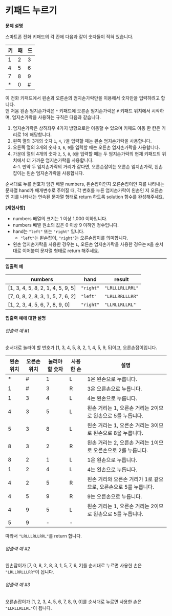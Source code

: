 # 키패드 누르기

**문제 설명**

스마트폰 전화 키패드의 각 칸에 다음과 같이 숫자들이 적혀 있습니다.

키|패|드
---|---|---
1|2|3
4|5|6
7|8|9
*|0|#

이 전화 키패드에서 왼손과 오른손의 엄지손가락만을 이용해서 숫자만을 입력하려고 합니다.   
맨 처음 왼손 엄지손가락은 ```*``` 키패드에 오른손 엄지손가락은 ```#``` 키패드 위치에서 시작하며, 엄지손가락을 사용하는 규칙은 다음과 같습니다.

1. 엄지손가락은 상하좌우 4가지 방향으로만 이동할 수 있으며 키패드 이동 한 칸은 거리로 1에 해당합니다.
2. 왼쪽 열의 3개의 숫자 ```1```, ```4```, ```7```을 입력할 때는 왼손 엄지손가락을 사용합니다.
3. 오른쪽 열의 3개의 숫자 ```3```, ```6```, ```9```를 입력할 때는 오른손 엄지손가락을 사용합니다.
4. 가운데 열의 4개의 숫자 ```2```, ```5```, ```8```, ```0```을 입력할 때는 두 엄지손가락의 현재 키패드의 위치에서 더 가까운 엄지손가락을 사용합니다.   
4-1. 만약 두 엄지손가락의 거리가 같다면, 오른손잡이는 오른손 엄지손가락, 왼손잡이는 왼손 엄지손가락을 사용합니다.

순서대로 누를 번호가 담긴 배열 numbers, 왼손잡이인지 오른손잡이인 지를 나타내는 문자열 hand가 매개변수로 주어질 때, 각 번호를 누른 엄지손가락이 왼손인 지 오른손인 지를 나타내는 연속된 문자열 형태로 return 하도록 solution 함수를 완성해주세요.

**[제한사항]**

- numbers 배열의 크기는 1 이상 1,000 이하입니다.
- numbers 배열 원소의 값은 0 이상 9 이하인 정수입니다.
- hand는 ```"left"``` 또는 ```"right"``` 입니다.
  - ```"left"```는 왼손잡이, ```"right"```는 오른손잡이를 의미합니다.
- 왼손 엄지손가락을 사용한 경우는 ```L```, 오른손 엄지손가락을 사용한 경우는 ```R```을 순서대로 이어붙여 문자열 형태로 return 해주세요.

----

**입출력 예**

numbers|	hand|	result
---|---|---
[1, 3, 4, 5, 8, 2, 1, 4, 5, 9, 5]|	```"right"```|	```"LRLLLRLLRRL"```
[7, 0, 8, 2, 8, 3, 1, 5, 7, 6, 2]|	```"left"```|	```"LRLLRRLLLRR"```
[1, 2, 3, 4, 5, 6, 7, 8, 9, 0]	|```"right"```|	```"LLRLLRLLRL"```

**입출력 예에 대한 설명**

###### 입출력 예 #1

순서대로 눌러야 할 번호가 [1, 3, 4, 5, 8, 2, 1, 4, 5, 9, 5]이고, 오른손잡이입니다.

왼손 위치	|오른손 위치	|눌러야 할 숫자	|사용한 손|	설명
---|---|---|---|---
\*|	#|	1|	L|	1은 왼손으로 누릅니다.
1|	#|	3|	R	|3은 오른손으로 누릅니다.
1|	3|	4|	L	|4는 왼손으로 누릅니다.
4|	3|	5|	L	|왼손 거리는 1, 오른손 거리는 2이므로 왼손으로 5를 누릅니다.
5|	3|	8|	L	|왼손 거리는 1, 오른손 거리는 3이므로 왼손으로 8을 누릅니다.
8|	3|	2|	R	|왼손 거리는 2, 오른손 거리는 1이므로 오른손으로 2를 누릅니다.
8|	2|	1|	L	|1은 왼손으로 누릅니다.
1|	2|	4|	L	|4는 왼손으로 누릅니다.
4|	2|	5|	R	|왼손 거리와 오른손 거리가 1로 같으므로, 오른손으로 5를 누릅니다.
4|	5|	9|	R	|9는 오른손으로 누릅니다.
4|	9|	5|	L	|왼손 거리는 1, 오른손 거리는 2이므로 왼손으로 5를 누릅니다.
5|	9|	-|	-	|

따라서 ```"LRLLLRLLRRL"```를 return 합니다.

###### 입출력 예 #2

왼손잡이가 [7, 0, 8, 2, 8, 3, 1, 5, 7, 6, 2]를 순서대로 누르면 사용한 손은 ```"LRLLRRLLLRR"```이 됩니다.

###### 입출력 예 #3

오른손잡이가 [1, 2, 3, 4, 5, 6, 7, 8, 9, 0]를 순서대로 누르면 사용한 손은 ```"LLRLLRLLRL"```이 됩니다.
